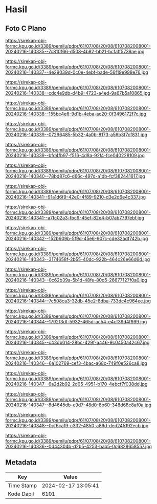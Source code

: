 # Hasil

## Foto C Plano

https://sirekap-obj-formc.kpu.go.id/3389/pemilu/pdpr/61/07/08/20/08/6107082008001-20240216-140335--7c810f66-d508-4b82-bb21-bcfaff5739ae.jpg

https://sirekap-obj-formc.kpu.go.id/3389/pemilu/pdpr/61/07/08/20/08/6107082008001-20240216-140337--4e29039d-0c0e-4ebf-bade-56f19e998e76.jpg

https://sirekap-obj-formc.kpu.go.id/3389/pemilu/pdpr/61/07/08/20/08/6107082008001-20240216-140338--cdc4e9db-d4b9-4723-a4ed-9a67b5a10865.jpg

https://sirekap-obj-formc.kpu.go.id/3389/pemilu/pdpr/61/07/08/20/08/6107082008001-20240216-140338--155bc4e6-9d1b-4eba-ac20-0f3496172f7c.jpg

https://sirekap-obj-formc.kpu.go.id/3389/pemilu/pdpr/61/07/08/20/08/6107082008001-20240216-140339--07296485-5b32-4a0b-8173-a56b3f7cf831.jpg

https://sirekap-obj-formc.kpu.go.id/3389/pemilu/pdpr/61/07/08/20/08/6107082008001-20240216-140339--bfd4fb97-f516-4d8a-92f4-fce040228109.jpg

https://sirekap-obj-formc.kpu.go.id/3389/pemilu/pdpr/61/07/08/20/08/6107082008001-20240216-140340--78bd87c6-d66c-497d-a1db-fcf382441617.jpg

https://sirekap-obj-formc.kpu.go.id/3389/pemilu/pdpr/61/07/08/20/08/6107082008001-20240216-140341--91a1d6f9-42e0-4f89-9210-d3e2d6e4c337.jpg

https://sirekap-obj-formc.kpu.go.id/3389/pemilu/pdpr/61/07/08/20/08/6107082008001-20240216-140341--a7fc02a3-fbc9-45ef-82e4-b07ab7797ebf.jpg

https://sirekap-obj-formc.kpu.go.id/3389/pemilu/pdpr/61/07/08/20/08/6107082008001-20240216-140342--152b609b-5f9d-45e6-907c-cde32adf742b.jpg

https://sirekap-obj-formc.kpu.go.id/3389/pemilu/pdpr/61/07/08/20/08/6107082008001-20240216-140343--3174658f-2b55-40dc-922b-464c26e66d6d.jpg

https://sirekap-obj-formc.kpu.go.id/3389/pemilu/pdpr/61/07/08/20/08/6107082008001-20240216-140343--0c62b39a-5b1d-48fe-80d5-26677127f0a0.jpg

https://sirekap-obj-formc.kpu.go.id/3389/pemilu/pdpr/61/07/08/20/08/6107082008001-20240216-140344--7c508ca3-32db-45e2-8dba-733dc4c964ee.jpg

https://sirekap-obj-formc.kpu.go.id/3389/pemilu/pdpr/61/07/08/20/08/6107082008001-20240216-140344--1792f3df-5932-465d-ac54-e4cf39d4f999.jpg

https://sirekap-obj-formc.kpu.go.id/3389/pemilu/pdpr/61/07/08/20/08/6107082008001-20240216-140345--c43db014-28bc-429f-a446-9c0450a42c67.jpg

https://sirekap-obj-formc.kpu.go.id/3389/pemilu/pdpr/61/07/08/20/08/6107082008001-20240216-140346--6a102769-cef3-4bac-a68c-749f0e526ca8.jpg

https://sirekap-obj-formc.kpu.go.id/3389/pemilu/pdpr/61/07/08/20/08/6107082008001-20240216-140347--6a2d2b92-2d05-4951-b170-4ebcf7f038dd.jpg

https://sirekap-obj-formc.kpu.go.id/3389/pemilu/pdpr/61/07/08/20/08/6107082008001-20240216-140347--8d4645db-e9d7-48d0-8b60-348d68c8af0a.jpg

https://sirekap-obj-formc.kpu.go.id/3389/pemilu/pdpr/61/07/08/20/08/6107082008001-20240216-140348--0cf6caf9-c332-4850-a86d-ded245192ecb.jpg

https://sirekap-obj-formc.kpu.go.id/3389/pemilu/pdpr/61/07/08/20/08/6107082008001-20240216-140336--0d44304b-d2b5-4253-bab5-0c6828658557.jpg


## Metadata

| Key        | Value               |
| ---------- | ------------------- |
| Time Stamp | 2024-02-17 13:05:41 |
| Kode Dapil | 6101                |



